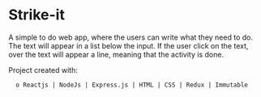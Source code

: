 # Strike-it
A simple to do web app, where the users can write what they need to do. The text will appear in a list below the input.
If the user click on the text, over the text will appear a line, meaning that the activity is done.

Project created with:

      o Reactjs | NodeJs | Express.js | HTML | CSS | Redux | Immutable

